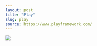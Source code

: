 ```yaml
---
layout: post
title: "Play"
slug: play
source: https://www.playframework.com/
---
```


<img src="/beautiful-open/screenshots/play.png">
